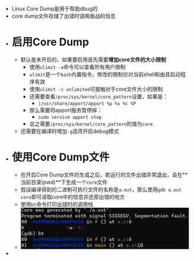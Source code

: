 - Linux Core Dump是用于帮助dbug的
- core dump文件存储了出错时调用盾战的信息
- # 启用Core Dump
	- 默认是未开启的，如果要启用首先需要**增加core文件的大小限制**
		- 使用``ulimit -a``命令可以查看所有用户限制
		- `ulimit`是一个``bash``内置指令，修改的限制仅对当前shell和由其启动程序有效
		- 使用``ulimit -c unlimited``可接触对于core文件大小的限制
		- 还需要查看``/proc/sys/kernel/core_pattern``设置，如果是：
			- ``|/usr/share/apport/apport %p %s %c %P``
		- 那么需要将apport服务暂停掉：
			- ``sudo service apport stop``
		- 总之需要``/proc/sys/kernel/core_pattern``的值为``core``
	- 还需要在编译时增加``-g``选项开启debug模式
- # 使用Core Dump文件
	- 在开启Core Dump文件的生成之后，若运行的文件出错异常退出，会在**当前目录(pwd)**下生成一个`core`文件
	- 假设编译得到的二进制可执行文件的名称是``a.out``，那么使用``gdb a.out core``即可读取core中的信息并还原出错的地方
	- 使用``bt``命令打印出错时的调用栈
	- ![image.png](../assets/image_1694674743271_0.png)
-